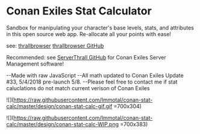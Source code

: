 # Conan Exiles Stat Calculator
Sandbox for manipulating your character's base levels, stats, and attributes in this open source web app.
Re-allocate all your points with ease!

see:  [thrallbrowser](http://thrallbrowser.com)
[thrallbrowser GitHub](http://github.com/Immotal/thrallbrowser)

Recommended: see  [ServerThrall GitHub](http://github.com/nullsoldier/serverthrall) for Conan Exiles Server Management software!

--Made with raw JavaScript
--All math updated to Conan Exiles Update #33, 5/4/2018 pre-launch 5/8.
--Please feel free to contact me if stat caluclations do not match current verison of Conan Exiles

![](https://raw.githubusercontent.com/Immotal/conan-stat-calc/master/design/conan-stat-calc-gif.gif =700x304)

![](https://raw.githubusercontent.com/Immotal/conan-stat-calc/master/design/conan-stat-calc-WIP.png =700x383)